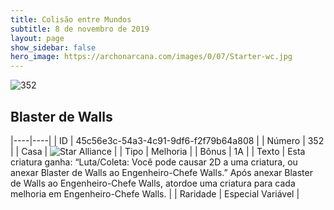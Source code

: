 ```yaml
---
title: Colisão entre Mundos
subtitle: 8 de novembro de 2019
layout: page
show_sidebar: false
hero_image: https://archonarcana.com/images/0/07/Starter-wc.jpg
---
```


![352](https://cdn.keyforgegame.com/media/card_front/pt/452_352_3RP8F55Q9W7P_pt.png)

## Blaster de Walls

|----|----|
| ID | 45c56e3c-54a3-4c91-9df6-f2f79b64a808 |
| Número | 352 |
| Casa | ![Star Alliance](https://archonarcana.com/images/thumb/7/7d/Star_Alliance.png/22px-Star_Alliance.png "Aliança Estelar") |
| Tipo | Melhoria |
| Bônus | 1A |
| Texto | Esta criatura ganha: “Luta/Coleta: Você pode causar 2D a uma criatura, ou anexar Blaster de Walls ao Engenheiro-Chefe Walls.” Após anexar Blaster de Walls ao Engenheiro-Chefe Walls, atordoe uma criatura para cada melhoria em Engenheiro-Chefe Walls. |
| Raridade | Especial Variável |
